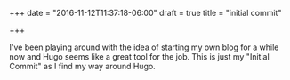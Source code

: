 +++
date = "2016-11-12T11:37:18-06:00"
draft = true
title = "initial commit"

+++

I've been playing around with the idea of starting my own blog for a while now and Hugo seems like a great tool for the job. This is just my "Initial Commit" as I find my way around Hugo.